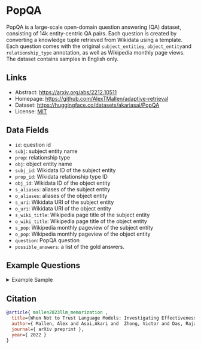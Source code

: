 # PopQA 

PopQA is a large-scale open-domain question answering (QA) dataset, consisting of 14k entity-centric QA pairs. Each question is created by converting a knowledge tuple retrieved from Wikidata using a template. Each question comes with the original `subject_entitiey`, `object_entity`and `relationship_type` annotation, as well as Wikipedia monthly page views. The dataset contains samples in English only.

## Links

* Abstract: https://arxiv.org/abs/2212.10511
* Homepage: https://github.com/AlexTMallen/adaptive-retrieval
* Dataset: https://huggingface.co/datasets/akariasai/PopQA
* License: [MIT](https://github.com/AlexTMallen/adaptive-retrieval?tab=MIT-1-ov-file)

## Data Fields

- `id`: question id
- `subj`: subject entity name
- `prop`: relationship type
- `obj`: object entity name
- `subj_id`: Wikidata ID of the subject entity
- `prop_id`: Wikidata relationship type ID
- `obj_id`: Wikidata ID of the object entity
- `s_aliases`: aliases of the subject entity
- `o_aliases`: aliases of the object entity
- `s_uri`: Wikidata URI of the subject entity   
- `o_uri`: Wikidata URI of the object entity
- `s_wiki_title`: Wikipedia page title of the subject entity
- `o_wiki_title`: Wikipedia page title of the object entity
- `s_pop`: Wikipedia monthly pageview of the subject entity
- `o_pop`: Wikipedia monthly pageview of the object entity
- `question`: PopQA question
- `possible_answers`: a list of the gold answers.

## Example Questions

<details>
<summary>Example Sample</summary>

```json
{
    "id": 4222362,
    "subj": "George Rankin",
    "prop": "occupation",
    "obj": "politician",
    "subj_id": 1850297,
    "prop_id": 22,
    "obj_id": 2834605,
    "s_aliases": [
        "George James Rankin"
    ],
    "o_aliases": [
        "political leader",
        "political figure",
        "polit.",
        "pol"
    ],
    "s_uri": "http://www.wikidata.org/entity/Q5543720",
    "o_uri": "http://www.wikidata.org/entity/Q82955",
    "s_wiki_title": "George Rankin",
    "o_wiki_title": "Politician",
    "s_pop": 142,
    "o_pop": 25692,
    "question": "What is George Rankin\"s occupation?",
    "possible_answers": [
        "politician",
        "political leader",
        "political figure",
        "polit.",
        "pol"
    ]
}
```
</details>


## Citation

```bibtex
@article{ mallen2023llm_memorization ,
  title={When Not to Trust Language Models: Investigating Effectiveness and Limitations of Parametric and Non-Parametric Memories },
  author={ Mallen, Alex and Asai,Akari and  Zhong, Victor and Das, Rajarshi and Hajishirzi, Hannaneh and Khashabi, Daniel},
  journal={ arXiv preprint },
  year={ 2022 }
}
```
